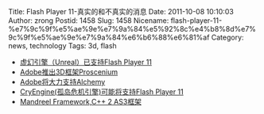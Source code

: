 Title: Flash Player 11-真实的和不真实的消息
Date: 2011-10-08 10:10:03
Author: zrong
Postid: 1458
Slug: 1458
Nicename: flash-player-11-%e7%9c%9f%e5%ae%9e%e7%9a%84%e5%92%8c%e4%b8%8d%e7%9c%9f%e5%ae%9e%e7%9a%84%e6%b6%88%e6%81%af
Category: news, technology
Tags: 3d, flash

-   [虚幻引擎（Unreal）已支持Flash Player
    11](http://www.unrealengine.com/news/epic_games_announces_unreal_engine_3_support_for_adobe_flash_player/)
-   [Adobe推出3D框架Proscenium](http://labs.adobe.com/technologies/proscenium/)
-   [Adobe将大力支持Alchemy](http://blogs.adobe.com/flashplayer/2011/09/updates-from-the-lab.html)
-   [CryEngine(孤岛危机引擎)可能将支持Flash Player
    11](http://bbs.9ria.com/viewthread.php?tid=99465)
-   [Mandreel Framework,C++ 2
    AS3框架](http://www.mandreel.com/?page_id=48)

